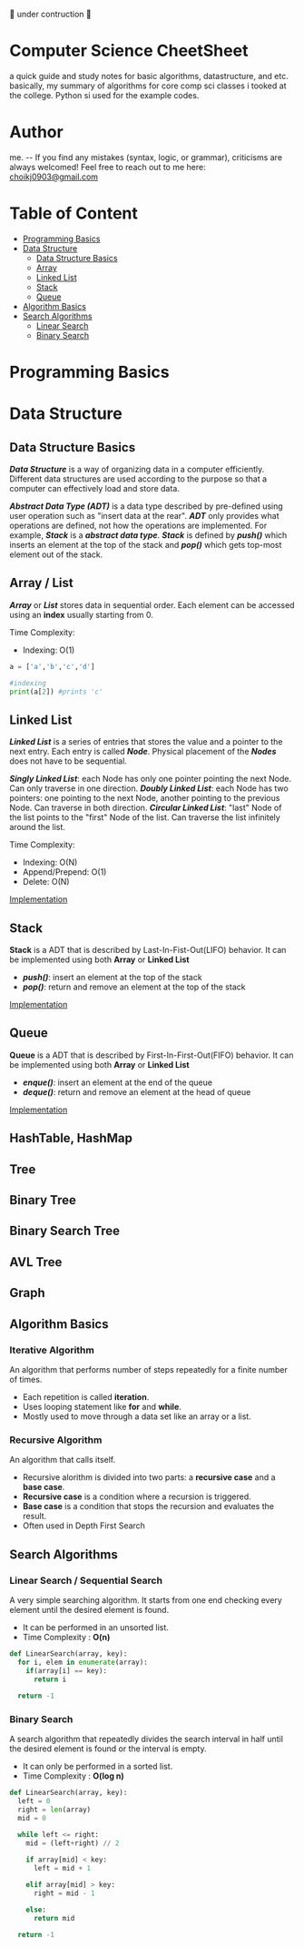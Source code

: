 🚧 under contruction 🚧 

# Computer Science CheetSheet
a quick guide and study notes for basic algorithms, datastructure, and etc. basically, my summary of algorithms for core comp sci classes i tooked at the college.
Python si used for the example codes.

# Author
me. -- If you find any mistakes (syntax, logic, or grammar), criticisms are always welcomed! Feel free to reach out to me here: choikj0903@gmail.com

# Table of Content
* [Programming Basics](#programming-basics)
* [Data Structure](#data-structure)
  * [Data Structure Basics](#data-structure-basics)
  * [Array](#array--list)
  * [Linked List](#linked-list)
  * [Stack](#stack)
  * [Queue](#queue)
* [Algorithm Basics](#algorithm-basics)
* [Search Algorithms](#search-algorithms)
  * [Linear Search](#linear-search--sequential-search)
  * [Binary Search](#binary-search)

# Programming Basics

# Data Structure

## Data Structure Basics
***Data Structure*** is a way of organizing data in a computer efficiently. Different data structures are used according to the purpose so that a computer can effectively load and store data.

***Abstract Data Type (ADT)*** is a data type described by pre-defined using user operation such as "insert data at the rear". ***ADT*** only provides what operations are defined, not how the operations are implemented. For example, ***Stack*** is a ***abstract data type***. ***Stack*** is defined by ***push()*** which inserts an element at the top of the stack and ***pop()*** which gets top-most element out of the stack.

## Array / List
***Array*** or ***List*** stores data in sequential order. Each element can be accessed using an **index** usually starting from 0.

Time Complexity:
* Indexing: O(1)
```python
a = ['a','b','c','d']

#indexing
print(a[2]) #prints 'c'
```


## Linked List
***Linked List*** is a series of entries that stores the value and a pointer to the next entry. Each entry is called ***Node***. Physical placement of the ***Nodes*** does not have to be sequential.

***Singly Linked List***: each Node has only one pointer pointing the next Node. Can only traverse in one direction.
***Doubly Linked List***: each Node has two pointers: one pointing to the next Node, another pointing to the previous Node. Can traverse in both direction.
***Circular Linked List***: "last" Node of the list points to the "first" Node of the list. Can traverse the list infinitely around the list.

Time Complexity:
* Indexing: O(N)
* Append/Prepend: O(1)
* Delete: O(N)

[Implementation](implementation/linked-list.py)


## Stack
**Stack** is a ADT that is described by Last-In-Fist-Out(LIFO) behavior. It can be implemented using both **Array** or **Linked List**
* ***push()***: insert an element at the top of the stack
* ***pop()***: return and remove an element at the top of the stack

[Implementation](#stack-1)

## Queue
**Queue** is a ADT that is described by First-In-First-Out(FIFO) behavior. It can be implemented using both **Array** or **Linked List**
* ***enque()***: insert an element at the end of the queue
* ***deque()***: return and remove an element at the head of queue

[Implementation](#stack-1)

## HashTable, HashMap

## Tree

## Binary Tree

## Binary Search Tree

## AVL Tree

## Graph


## Algorithm Basics
### Iterative Algorithm
An algorithm that performs number of steps repeatedly for a finite number of times. 
* Each repetition is called **iteration**.
* Uses looping statement like **for** and **while**.
* Mostly used to move through a data set like an array or a list. 


### Recursive Algorithm
An algorithm that calls itself.
* Recursive alorithm is divided into two parts: a **recursive case** and a **base case**.
* **Recursive case** is a condition where a recursion is triggered.
* **Base case** is a condition that stops the recursion and evaluates the result.
* Often used in Depth First Search

## Search Algorithms
### Linear Search / Sequential Search
A very simple searching algorithm. It starts from one end checking every element until the desired element is found.
* It can be performed in an unsorted list.
* Time Complexity : **O(n)**
```python
def LinearSearch(array, key):
  for i, elem in enumerate(array):
    if(array[i] == key):
      return i
      
  return -1
```

### Binary Search
A search algorithm that repeatedly divides the search interval in half until the desired element is found or the interval is empty.
* It can only be performed in a sorted list.
* Time Complexity : **O(log n)**
```python
def LinearSearch(array, key):
  left = 0
  right = len(array)
  mid = 0

  while left <= right:
    mid = (left+right) // 2

    if array[mid] < key:
      left = mid + 1
    
    elif array[mid] > key:
      right = mid - 1

    else:
      return mid

  return -1
 ```
  
